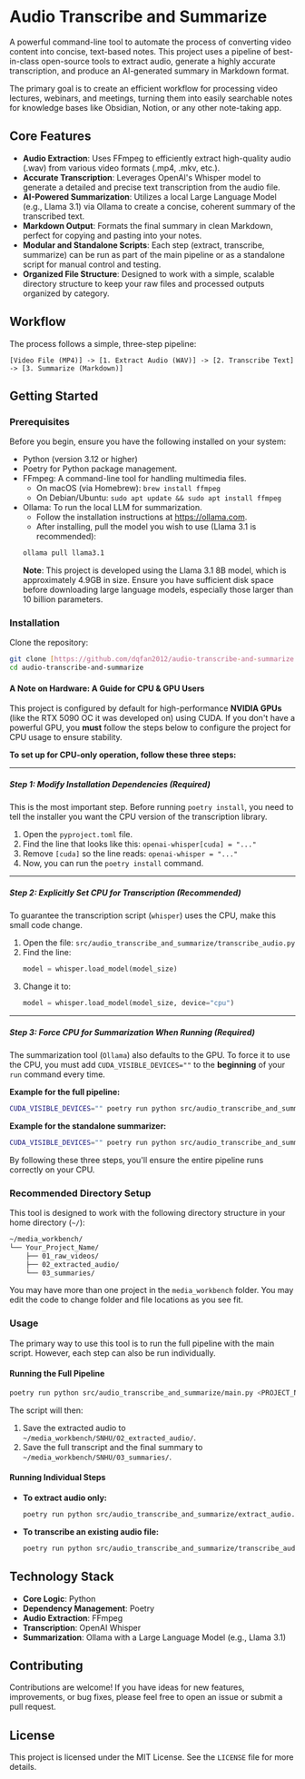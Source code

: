 # Audio Transcribe and Summarize

A powerful command-line tool to automate the process of converting video content into concise, text-based notes. This project uses a pipeline of best-in-class open-source tools to extract audio, generate a highly accurate transcription, and produce an AI-generated summary in Markdown format.

The primary goal is to create an efficient workflow for processing video lectures, webinars, and meetings, turning them into easily searchable notes for knowledge bases like Obsidian, Notion, or any other note-taking app.

## Core Features

- **Audio Extraction**: Uses FFmpeg to efficiently extract high-quality audio (.wav) from various video formats (.mp4, .mkv, etc.).
- **Accurate Transcription**: Leverages OpenAI's Whisper model to generate a detailed and precise text transcription from the audio file.
- **AI-Powered Summarization**: Utilizes a local Large Language Model (e.g., Llama 3.1) via Ollama to create a concise, coherent summary of the transcribed text.
- **Markdown Output**: Formats the final summary in clean Markdown, perfect for copying and pasting into your notes.
- **Modular and Standalone Scripts**: Each step (extract, transcribe, summarize) can be run as part of the main pipeline or as a standalone script for manual control and testing.
- **Organized File Structure**: Designed to work with a simple, scalable directory structure to keep your raw files and processed outputs organized by category.

## Workflow

The process follows a simple, three-step pipeline:

`[Video File (MP4)] -> [1. Extract Audio (WAV)] -> [2. Transcribe Text] -> [3. Summarize (Markdown)]`

## Getting Started

### Prerequisites

Before you begin, ensure you have the following installed on your system:

- Python (version 3.12 or higher)
- Poetry for Python package management.
- FFmpeg: A command-line tool for handling multimedia files.
  - On macOS (via Homebrew): `brew install ffmpeg`
  - On Debian/Ubuntu: `sudo apt update && sudo apt install ffmpeg`
- Ollama: To run the local LLM for summarization.
  - Follow the installation instructions at https://ollama.com.
  - After installing, pull the model you wish to use (Llama 3.1 is recommended):
  ```bash
  ollama pull llama3.1
  ```
  **Note**: This project is developed using the Llama 3.1 8B model, which is approximately 4.9GB in size. Ensure you have sufficient disk space before downloading large language models, especially those larger than 10 billion parameters.

### Installation

Clone the repository:

```bash
git clone [https://github.com/dqfan2012/audio-transcribe-and-summarize.git](https://github.com/dqfan2012/audio-transcribe-and-summarize.git)
cd audio-transcribe-and-summarize
```

#### A Note on Hardware: A Guide for CPU & GPU Users

This project is configured by default for high-performance **NVIDIA GPUs** (like the RTX 5090 OC it was developed on) using CUDA. If you don't have a powerful GPU, you **must** follow the steps below to configure the project for CPU usage to ensure stability.

**To set up for CPU-only operation, follow these three steps:**

---

##### Step 1: Modify Installation Dependencies (Required)

This is the most important step. Before running `poetry install`, you need to tell the installer you want the CPU version of the transcription library.

1.  Open the `pyproject.toml` file.
2.  Find the line that looks like this: `openai-whisper[cuda] = "..."`
3.  Remove `[cuda]` so the line reads: `openai-whisper = "..."`
4.  Now, you can run the `poetry install` command.

---

##### Step 2: Explicitly Set CPU for Transcription (Recommended)

To guarantee the transcription script (`whisper`) uses the CPU, make this small code change.

1.  Open the file: `src/audio_transcribe_and_summarize/transcribe_audio.py`
2.  Find the line:
    ```python
    model = whisper.load_model(model_size)
    ```
3.  Change it to:
    ```python
    model = whisper.load_model(model_size, device="cpu")
    ```

---

##### Step 3: Force CPU for Summarization When Running (Required)

The summarization tool (`Ollama`) also defaults to the GPU. To force it to use the CPU, you must add `CUDA_VISIBLE_DEVICES=""` to the **beginning** of your `run` command every time.

**Example for the full pipeline:**

```bash
CUDA_VISIBLE_DEVICES="" poetry run python src/audio_transcribe_and_summarize/main.py <PROJECT_NAME> <PATH_TO_VIDEO>
```

**Example for the standalone summarizer:**

```bash
CUDA_VISIBLE_DEVICES="" poetry run python src/audio_transcribe_and_summarize/summarize_audio.py <PROJECT_NAME> <PATH_TO_TRANSCRIPT>
```

By following these three steps, you'll ensure the entire pipeline runs correctly on your CPU.

### Recommended Directory Setup

This tool is designed to work with the following directory structure in your home directory (`~/`):

```bash
~/media_workbench/
└── Your_Project_Name/
    ├── 01_raw_videos/
    ├── 02_extracted_audio/
    └── 03_summaries/
```

You may have more than one project in the `media_workbench` folder. You may edit the code to change folder and file locations as you see fit.

### Usage

The primary way to use this tool is to run the full pipeline with the main script. However, each step can also be run individually.

#### Running the Full Pipeline

```bash
poetry run python src/audio_transcribe_and_summarize/main.py <PROJECT_NAME> <PATH_TO_VIDEO>
```

The script will then:

1. Save the extracted audio to `~/media_workbench/SNHU/02_extracted_audio/`.
2. Save the full transcript and the final summary to `~/media_workbench/SNHU/03_summaries/`.

#### Running Individual Steps

- **To extract audio only:**
  ```bash
  poetry run python src/audio_transcribe_and_summarize/extract_audio.py <PROJECT_NAME> <PATH_TO_VIDEO>
  ```
- **To transcribe an existing audio file:**
  ```bash
  poetry run python src/audio_transcribe_and_summarize/transcribe_audio.py <PROJECT_NAME> <PATH_TO_AUDIO_FILE>
  ```

## Technology Stack

- **Core Logic**: Python
- **Dependency Management**: Poetry
- **Audio Extraction**: FFmpeg
- **Transcription**: OpenAI Whisper
- **Summarization**: Ollama with a Large Language Model (e.g., Llama 3.1)

## Contributing

Contributions are welcome! If you have ideas for new features, improvements, or bug fixes, please feel free to open an issue or submit a pull request.

## License

This project is licensed under the MIT License. See the `LICENSE` file for more details.
